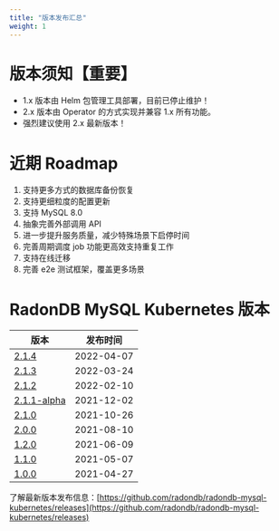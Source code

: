 ```yaml
---
title: "版本发布汇总"
weight: 1
---
```


# 版本须知【重要】

- 1.x 版本由 Helm 包管理工具部署，目前已停止维护！
- 2.x 版本由 Operator 的方式实现并兼容 1.x 所有功能。
- 强烈建议使用 2.x 最新版本！

# 近期 Roadmap

1. 支持更多方式的数据库备份恢复
2. 支持更细粒度的配置更新
3. 支持 MySQL 8.0
4. 抽象完善外部调用 API
5. 进一步提升服务质量，减少特殊场景下启停时间
6. 完善周期调度 job 功能更高效支持重复工作
8. 支持在线迁移
9. 完善 e2e 测试框架，覆盖更多场景

# RadonDB MySQL Kubernetes 版本

| 版本 | 发布时间 |
| --- | ---- |
| [2.1.4](../2.1.4)	| 2022-04-07 |
| [2.1.3](../2.1.3)	| 2022-03-24 |
| [2.1.2](../2.1.2) |	2022-02-10 |
| [2.1.1-alpha](../2.1.1) | 	2021-12-02 |
| [2.1.0](../2.1.0) |	2021-10-26 |
| [2.0.0](../2.0.0) |	2021-08-10 |
| [1.2.0](../1.0/#120-release-notes) |	2021-06-09 |
| [1.1.0](../1.0/#110-release-notes) |	2021-05-07 |
| [1.0.0](../1.0/#100-release-notes) |	2021-04-27 |

了解最新版本发布信息：[https://github.com/radondb/radondb-mysql-kubernetes/releases](https://github.com/radondb/radondb-mysql-kubernetes/releases) 